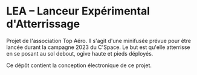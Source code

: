 # LEA – Lanceur Expérimental d'Atterrissage

Projet de l'association Top Aéro. Il s'agit d'une minifusée prévue pour être lancée durant la campagne 2023 du C'Space. Le but est qu'elle atterrisse en se posant au sol debout, ogive haute et pieds déployés.

Ce dépôt contient la conception électronique de ce projet.
